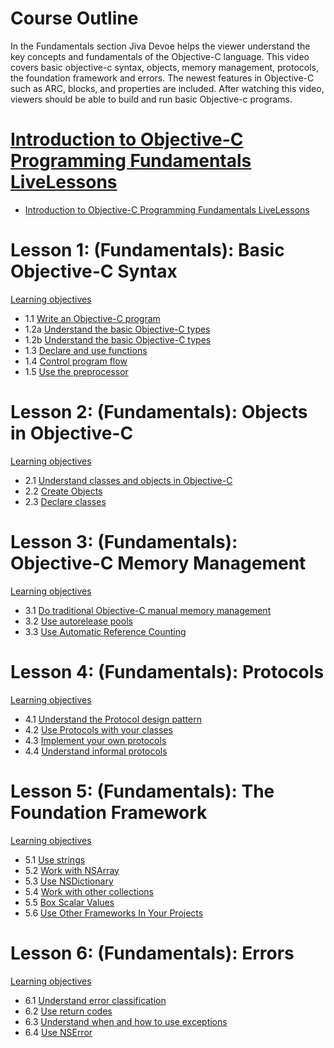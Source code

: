 # Course Outline

In the Fundamentals section Jiva Devoe helps the viewer understand the key concepts and fundamentals of the Objective-C language. This video covers basic objective-c syntax, objects, memory management, protocols, the foundation framework and errors. The newest features in Objective-C such as ARC, blocks, and properties are included. After watching this video, viewers should be able to build and run basic Objective-c programs.

# [Introduction to Objective-C Programming Fundamentals LiveLessons](#)
* [Introduction to Objective-C Programming Fundamentals LiveLessons](https://learning.oreilly.com/videos/objective-c-programming-fundamentals/9780133364354/9780133364354-p1_00_Intro/)

# Lesson 1: (Fundamentals): Basic Objective-C Syntax
[Learning objectives](https://learning.oreilly.com/videos/objective-c-programming-fundamentals/9780133364354/9780133364354-p1_01_00_Objectives/)

* 1.1 [Write an Objective-C program](https://learning.oreilly.com/videos/objective-c-programming-fundamentals/9780133364354/9780133364354-01_01_WriteObjectiveC/)
* 1.2a [Understand the basic Objective-C types](https://learning.oreilly.com/videos/objective-c-programming-fundamentals/9780133364354/9780133364354-01_02a_UnderstandObjectiveC/)
* 1.2b [Understand the basic Objective-C types](https://learning.oreilly.com/videos/objective-c-programming-fundamentals/9780133364354/9780133364354-01_02b_UnderstandObjectiveC/)
* 1.3 [Declare and use functions](https://learning.oreilly.com/videos/objective-c-programming-fundamentals/9780133364354/9780133364354-01_03_Functions/)
* 1.4 [Control program flow](https://learning.oreilly.com/videos/objective-c-programming-fundamentals/9780133364354/9780133364354-01_04_ProgramFlow/)
* 1.5 [Use the preprocessor](https://learning.oreilly.com/videos/objective-c-programming-fundamentals/9780133364354/9780133364354-01_05_Preprocessor/)

# Lesson 2: (Fundamentals): Objects in Objective-C
[Learning objectives](https://learning.oreilly.com/videos/objective-c-programming-fundamentals/9780133364354/9780133364354-p1_02_00_Objectives/)

* 2.1 [Understand classes and objects in Objective-C](https://learning.oreilly.com/videos/objective-c-programming-fundamentals/9780133364354/9780133364354-02_01_ClassesObjects/)
* 2.2 [Create Objects](https://learning.oreilly.com/videos/objective-c-programming-fundamentals/9780133364354/9780133364354-02_02_CreateObjects/)
* 2.3 [Declare classes](https://learning.oreilly.com/videos/objective-c-programming-fundamentals/9780133364354/9780133364354-02_03_DeclareClasses/)

# Lesson 3: (Fundamentals): Objective-C Memory Management
[Learning objectives](https://learning.oreilly.com/videos/objective-c-programming-fundamentals/9780133364354/9780133364354-p1_03_00_Objectives/)

* 3.1 [Do traditional Objective-C manual memory management](https://learning.oreilly.com/videos/objective-c-programming-fundamentals/9780133364354/9780133364354-03_01_MemoryManagement/)
* 3.2 [Use autorelease pools](https://learning.oreilly.com/videos/objective-c-programming-fundamentals/9780133364354/9780133364354-03_02_AutoreleasePools/)
* 3.3 [Use Automatic Reference Counting](https://learning.oreilly.com/videos/objective-c-programming-fundamentals/9780133364354/9780133364354-03_03_AutomaticReference/)

# Lesson 4: (Fundamentals): Protocols
[Learning objectives](https://learning.oreilly.com/videos/objective-c-programming-fundamentals/9780133364354/9780133364354-p1_04_00_Objectives/)

* 4.1 [Understand the Protocol design pattern](https://learning.oreilly.com/videos/objective-c-programming-fundamentals/9780133364354/9780133364354-04_01_ProtocolDesignPattern/)
* 4.2 [Use Protocols with your classes](https://learning.oreilly.com/videos/objective-c-programming-fundamentals/9780133364354/9780133364354-04_02_UseProtocols/)
* 4.3 [Implement your own protocols](https://learning.oreilly.com/videos/objective-c-programming-fundamentals/9780133364354/9780133364354-04_03_ImplementProtocols/)
* 4.4 [Understand informal protocols](https://learning.oreilly.com/videos/objective-c-programming-fundamentals/9780133364354/9780133364354-04_04_InformalProtocols/)

# Lesson 5: (Fundamentals): The Foundation Framework
[Learning objectives](https://learning.oreilly.com/videos/objective-c-programming-fundamentals/9780133364354/9780133364354-p1_05_00_Objectives/)

* 5.1 [Use strings](https://learning.oreilly.com/videos/objective-c-programming-fundamentals/9780133364354/9780133364354-05_01_UseStrings/)
* 5.2 [Work with NSArray](https://learning.oreilly.com/videos/objective-c-programming-fundamentals/9780133364354/9780133364354-05_02_NSArray/)
* 5.3 [Use NSDictionary](https://learning.oreilly.com/videos/objective-c-programming-fundamentals/9780133364354/9780133364354-05_03_NSDictionary/)
* 5.4 [Work with other collections](https://learning.oreilly.com/videos/objective-c-programming-fundamentals/9780133364354/9780133364354-05_04_OtherCollections/)
* 5.5 [Box Scalar Values](https://learning.oreilly.com/videos/objective-c-programming-fundamentals/9780133364354/9780133364354-05_05_ScalerValues/)
* 5.6 [Use Other Frameworks In Your Projects](https://learning.oreilly.com/videos/objective-c-programming-fundamentals/9780133364354/9780133364354-05_06_OtherFrameworks/)

# Lesson 6: (Fundamentals): Errors
[Learning objectives](https://learning.oreilly.com/videos/objective-c-programming-fundamentals/9780133364354/9780133364354-p1_06_00_Objectives/)

* 6.1 [Understand error classification](https://learning.oreilly.com/videos/objective-c-programming-fundamentals/9780133364354/9780133364354-06_01_ErrorClass/)
* 6.2 [Use return codes](https://learning.oreilly.com/videos/objective-c-programming-fundamentals/9780133364354/9780133364354-06_02_ReturnCodes/)
* 6.3 [Understand when and how to use exceptions](https://learning.oreilly.com/videos/objective-c-programming-fundamentals/9780133364354/9780133364354-06_03_Exceptions/)
* 6.4 [Use NSError](https://learning.oreilly.com/videos/objective-c-programming-fundamentals/9780133364354/9780133364354-06_04_NSError/)